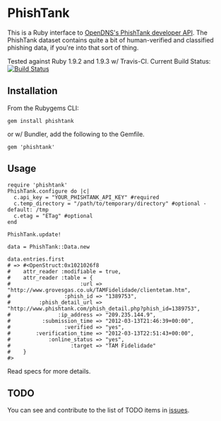 # PhishTank
This is a Ruby interface to [OpenDNS's PhishTank developer API](http://www.phishtank.com/developer_info.php). The PhishTank dataset contains quite a bit of human-verified and classified phishing data, if you're into that sort of thing.

Tested against Ruby 1.9.2 and 1.9.3 w/ Travis-CI. Current Build Status: [![Build Status](https://secure.travis-ci.org/ezkl/phishtank.png?branch=master)](http://travis-ci.org/ezkl/phishtank)

## Installation
From the Rubygems CLI:

  `gem install phishtank`

or w/ Bundler, add the following to the Gemfile.

  `gem 'phishtank'`

## Usage

    require 'phishtank'
    PhishTank.configure do |c|
      c.api_key = "YOUR_PHISHTANK_API_KEY" #required
      c.temp_directory = "/path/to/temporary/directory" #optional - default: /tmp
      c.etag = "ETag" #optional
    end
    
    PhishTank.update!
    
    data = PhishTank::Data.new
    
    data.entries.first 
    # => #<OpenStruct:0x1021026f8
    #    attr_reader :modifiable = true,
    #    attr_reader :table = {
    #                      :url => "http://www.grovesgas.co.uk/TAMFidelidade/clientetam.htm",
    #                 :phish_id => "1389753",
    #         :phish_detail_url => "http://www.phishtank.com/phish_detail.php?phish_id=1389753",
    #               :ip_address => "209.235.144.9",
    #          :submission_time => "2012-03-13T21:46:39+00:00",
    #                 :verified => "yes",
    #        :verification_time => "2012-03-13T22:51:43+00:00",
    #            :online_status => "yes",
    #                   :target => "TAM Fidelidade"
    #    }
    #>
    
Read specs for more details.

## TODO
You can see and contribute to the list of TODO items in [issues](https://github.com/ezkl/phishtank/issues?sort=created&labels=todo&direction=desc&state=open).

